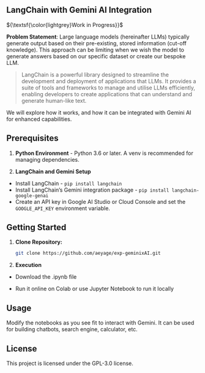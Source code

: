 ## LangChain with Gemini AI Integration

${\textsf{\color{lightgrey}Work in Progress}}$

**Problem Statement**: Large language models (hereinafter LLMs) typically generate output based on their pre-existing, stored information (cut-off knowledge). This approach can be limiting when we wish the model to generate answers based on our specific dataset or create our bespoke LLM.

>LangChain is a powerful library designed to streamline the development and deployment of applications that LLMs. It provides a suite of tools and frameworks to manage and utilise LLMs efficiently, enabling developers to create applications that can understand and generate human-like text.

We will explore how it works, and how it can be integrated with Gemini AI for enhanced capabilities.

## Prerequisites
1. **Python Environment** - Python 3.6 or later. A venv is recommended for managing dependencies.

2. **LangChain and Gemini Setup**
- Install LangChain - `pip install langchain`
- Install LangChain’s Gemini integration package - `pip install langchain-google-genai`
- Create an API key in Google AI Studio or Cloud Console and set the `GOOGLE_API_KEY` environment variable.

## Getting Started

1. **Clone Repository:**
   ```bash
   git clone https://github.com/aeyage/exp-geminixAI.git
   ```

2. **Execution**
- Download the .ipynb file

- Run it online on Colab or use Jupyter Notebook to run it locally

## Usage

Modify the notebooks as you see fit to interact with Gemini. It can be used for building chatbots, search engine, calculator, etc.

## License

This project is licensed under the GPL-3.0 license.
